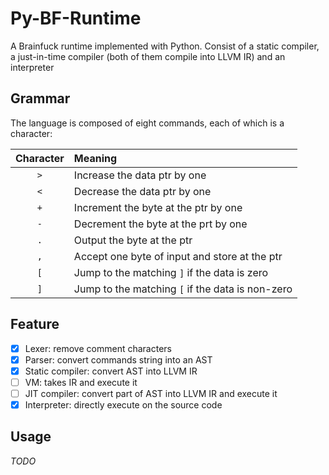 # Py-BF-Runtime

A Brainfuck runtime implemented with Python. Consist of a static compiler,
a just-in-time compiler (both of them compile into LLVM IR) and an interpreter

## Grammar

The language is composed of eight commands, each of which is a character:

| Character | Meaning                                          |
|:---------:|:-------------------------------------------------|
|    `>`    | Increase the data ptr by one                     |
|    `<`    | Decrease the data ptr by one                     |
|    `+`    | Increment the byte at the ptr by one             |
|    `-`    | Decrement the byte at the prt by one             |
|    `.`    | Output the byte at the ptr                       |
|    `,`    | Accept one byte of input and store at the ptr    |
|    `[`    | Jump to the matching `]` if the data is zero     |
|    `]`    | Jump to the matching `[` if the data is non-zero |        

## Feature

- [x] Lexer: remove comment characters
- [x] Parser: convert commands string into an AST
- [x] Static compiler: convert AST into LLVM IR
- [ ] VM: takes IR and execute it
- [ ] JIT compiler: convert part of AST into LLVM IR and execute it
- [x] Interpreter: directly execute on the source code

## Usage

*TODO*